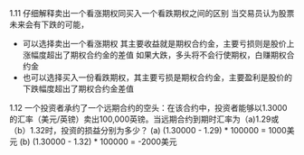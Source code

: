 1.11 仔细解释卖出一个看涨期权同买入一个看跌期权之间的区别
当交易员认为股票未来会有下跌的可能，
* 可以选择卖出一个看涨期权
    其主要收益就是期权合约金，主要亏损则是股价上涨幅度超出了期权合约金的差值
    如果大跌，多头将不会行使期权，白赚期权合约金
* 也可以选择买入一份看跌期权，其主要亏损是期权合约金，主要盈利是股价的下跌幅度超出了期权合约金差值

1.12 一个投资者承约了一个远期合约的空头：在该合约中，投资者能够以1.3000的汇率（美元/英镑）卖出100,000英镑。当远期合约到期时汇率为（a)1.29或（b）1.32时，投资的损益分别为多少？
(a) (1.30000 - 1.29) * 100000 = 1000美元
(b) (1.30000 - 1.32) * 100000 = -2000美元

